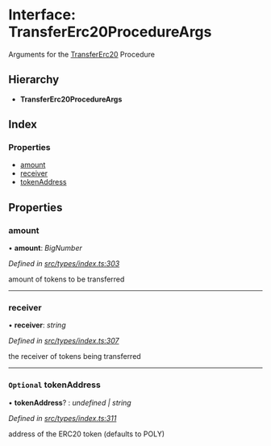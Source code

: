 # Interface: TransferErc20ProcedureArgs

Arguments for the [TransferErc20](../enums/_types_index_.proceduretype.md#transfererc20) Procedure

## Hierarchy

- **TransferErc20ProcedureArgs**

## Index

### Properties

- [amount](_types_index_.transfererc20procedureargs.md#amount)
- [receiver](_types_index_.transfererc20procedureargs.md#receiver)
- [tokenAddress](_types_index_.transfererc20procedureargs.md#optional-tokenaddress)

## Properties

### amount

• **amount**: _BigNumber_

_Defined in [src/types/index.ts:303](https://github.com/PolymathNetwork/polymath-sdk/blob/660aba8/src/types/index.ts#L303)_

amount of tokens to be transferred

---

### receiver

• **receiver**: _string_

_Defined in [src/types/index.ts:307](https://github.com/PolymathNetwork/polymath-sdk/blob/660aba8/src/types/index.ts#L307)_

the receiver of tokens being transferred

---

### `Optional` tokenAddress

• **tokenAddress**? : _undefined | string_

_Defined in [src/types/index.ts:311](https://github.com/PolymathNetwork/polymath-sdk/blob/660aba8/src/types/index.ts#L311)_

address of the ERC20 token (defaults to POLY)
